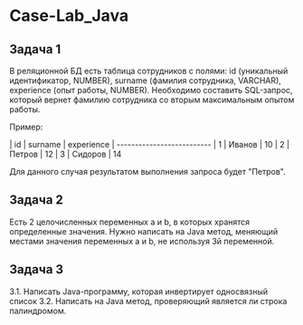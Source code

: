 # Case-Lab_Java

## Задача 1
В реляционной БД есть таблица сотрудников с полями: id
(уникальный идентификатор, NUMBER), surname (фамилия
сотрудника, VARCHAR), experience (опыт работы, NUMBER).
Необходимо составить SQL-запрос, который вернет фамилию
сотрудника со вторым максимальным опытом работы.

Пример:

| id | surname | experience
| --------------------------
| 1 | Иванов | 10
| 2 | Петров | 12
| 3 | Сидоров | 14

Для данного случая
результатом выполнения
запроса будет "Петров".




## Задача 2
Есть 2 целочисленных переменных a и b, в которых хранятся определенные
значения. Нужно написать на Java метод, меняющий местами значения
переменных a и b, не используя 3й переменной.


## Задача 3
3.1. Написать Java-программу, которая инвертирует односвязный список
3.2. Написать на Java метод, проверяющий является ли строка палиндромом. 
